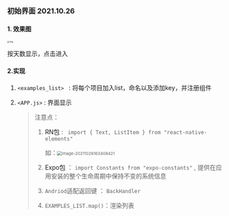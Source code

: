 ### 初始界面  2021.10.26

#### 1. 效果图

<img src="https://img-blog.csdnimg.cn/55111dfd5db04f7c92066712c035fd0e.jpg?x-oss-process=image/watermark,type_ZHJvaWRzYW5zZmFsbGJhY2s,shadow_50,text_Q1NETiBA6L-b5Ye755qE5aSn5a2m54mb54mb,size_20,color_FFFFFF,t_70,g_se,x_16" alt="img" style="zoom:33%;" />

按天数显示，点击进入



#### 2.实现

1. `<examples_list> `  : 将每个项目加入list，命名以及添加key，并注册组件

2. `<APP.js>` : 界面显示

   > 注意点：
   >
   > 1. <a herf="npmjs.com/package/react-native-elements">RN包</a> : ` import { Text, ListItem } from "react-native-elements"`  
   >
   >    如：<img src="C:\Users\ASUS\AppData\Roaming\Typora\typora-user-images\image-20211026163408421.png" alt="image-20211026163408421" style="zoom: 67%;" />
   >
   > 2. <a herf="//https://docs.expo.dev/versions/latest/sdk/constants/">Expo包</a>  ： `import Constants from "expo-constants"`  ,  提供在应用安装的整个生命周期中保持不变的系统信息
   >
   > 3. `Andriod`适配返回键 ： `BackHandler`
   >
   > 4. `EXAMPLES_LIST.map()`：渲染列表
   >
   > 
   
    

